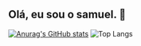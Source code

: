 ## Olá, eu sou o samuel. 👋

[![Anurag's GitHub stats](https://github-readme-stats.vercel.app/api?username=SamueldeSzr&show_icons=true&theme=react)](https://github.com/SamueldeSzr/github-readme-stats)
![Top Langs](https://github-readme-stats.vercel.app/api/top-langs/?username=SamueldeSzr&show_icons=true&theme=react)
